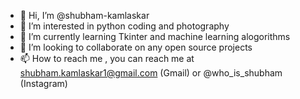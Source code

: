 - 👋 Hi, I’m @shubham-kamlaskar
- 👀 I’m interested in python coding and photography
- 🌱 I’m currently learning Tkinter and machine learning alogorithms
- 💞️ I’m looking to collaborate on any open source projects
- 📫 How to reach me , you can reach me at shubham.kamlaskar1@gmail.com (Gmail) or @who_is_shubham (Instagram)

<!---
shubham-kamlaskar/shubham-kamlaskar is a ✨ special ✨ repository because its `README.md` (this file) appears on your GitHub profile.
You can click the Preview link to take a look at your changes.
--->
